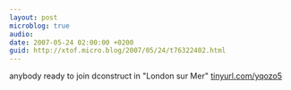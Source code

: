 ```yaml
---
layout: post
microblog: true
audio: 
date: 2007-05-24 02:00:00 +0200
guid: http://xtof.micro.blog/2007/05/24/t76322402.html
---
```

anybody ready to join dconstruct in "London sur Mer" [tinyurl.com/yqozo5](http://tinyurl.com/yqozo5)
